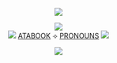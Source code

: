 <div align="center">

  ![](https://dividers.crd.co/assets/images/gallery04/51710205.png?v=05d33f91)

  ![](https://i.pinimg.com/736x/d5/88/ac/d588ac4c3f3e70fccd6ce5fd51c165aa.jpg)
<br> ![](https://i.postimg.cc/7ZrKtpjN/12-D8-A71-A-30-CE-4-ED9-8807-D9-DCA9-D33-DFE.gif) [ATABOOK](https://kayyoko.atabook.org) ⟢ [PRONOUNS](https://en.pronouns.page/@kayyoko) ![](https://i.postimg.cc/wB60gDqy/7-FDB4184-90-A0-46-C6-8612-7498-E9-C35-A2-A.gif)

![](https://i.postimg.cc/xdfn8pYg/IMG-9888.png)

</div>
